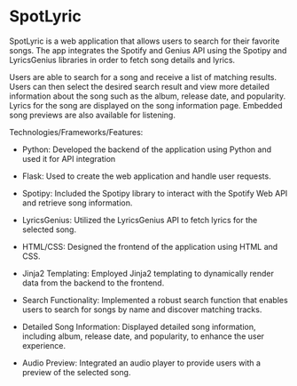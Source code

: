 # SpotLyric
SpotLyric is a web application that allows users to search for their favorite songs. The app integrates the Spotify and Genius API using the Spotipy and LyricsGenius libraries in order to fetch song details and lyrics.

Users are able to search for a song and receive a list of matching results. 
Users can then select the desired search result and view more detailed information about the song such as the album, release date, and popularity.
Lyrics for the song are displayed on the song information page.
Embedded song previews are also available for listening. 

Technologies/Frameworks/Features:

* Python: Developed the backend of the application using Python and used it for API integration
* Flask: Used to create the web application and handle user requests.
* Spotipy: Included the Spotipy library to interact with the Spotify Web API and retrieve song information.
* LyricsGenius: Utilized the LyricsGenius API to fetch lyrics for the selected song.
* HTML/CSS: Designed the frontend of the application using HTML and CSS.

* Jinja2 Templating: Employed Jinja2 templating to dynamically render data from the backend to the frontend.
* Search Functionality: Implemented a robust search function that enables users to search for songs by name and discover matching tracks.
* Detailed Song Information: Displayed detailed song information, including album, release date, and popularity, to enhance the user experience.
* Audio Preview: Integrated an audio player to provide users with a preview of the selected song.
